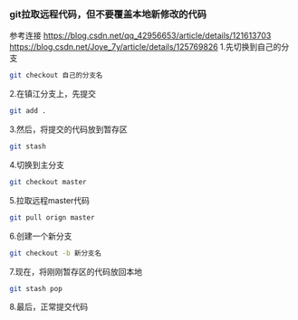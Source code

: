 ### git拉取远程代码，但不要覆盖本地新修改的代码
参考连接
https://blog.csdn.net/qq_42956653/article/details/121613703
https://blog.csdn.net/Joye_7y/article/details/125769826
1.先切换到自己的分支
```bash
git checkout 自己的分支名
```
2.在镇江分支上，先提交
```bash
git add .
```
3.然后，将提交的代码放到暂存区
```bash
git stash
```
4.切换到主分支  
```bash
git checkout master
```
5.拉取远程master代码
```bash
git pull orign master
```
6.创建一个新分支
```bash
git checkout -b 新分支名
```
7.现在，将刚刚暂存区的代码放回本地
```bash
git stash pop
```
8.最后，正常提交代码

